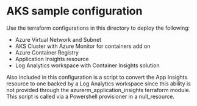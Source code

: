 
# AKS sample configuration

Use the terraform configurations in this directory to deploy the following:

- Azure Virtual Network and Subnet
- AKS Cluster with Azure Monitor for containers add on
- Azure Container Registry
- Application Insights resource
- Log Analytics workspace with Container Insights solution

Also included in this configuration is a script to convert the App Insights resource to one backed by a Log Analytics workspace since this ability is not provided through the azurerm_application_insights terraform module. This script is called via a Powershell provisioner in a null_resource.

